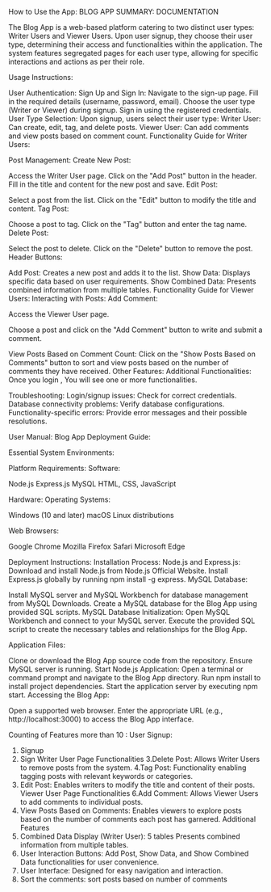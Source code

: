 

How to Use the App:
BLOG APP SUMMARY: DOCUMENTATION

The Blog App is a web-based platform catering to two distinct user types: Writer Users and Viewer Users. Upon user signup, they choose their user type, determining their access 
and functionalities within the application. The system features segregated pages for each user type, allowing for specific interactions and actions as per their role.

Usage Instructions:

User Authentication:
Sign Up and Sign In: Navigate to the sign-up page.  Fill in the required details (username, password, email).   Choose the user type (Writer or Viewer) during signup.
Sign in using the registered credentials.
User Type Selection:
Upon signup, users select their user type:
Writer User: Can create, edit, tag, and delete posts.
Viewer User: Can add comments and view posts based on comment count.
Functionality Guide for Writer Users:

Post Management:
Create New Post:

Access the Writer User page.
Click on the "Add Post" button in the header.
Fill in the title and content for the new post and save.
Edit Post:

Select a post from the list.
Click on the "Edit" button to modify the title and content.
Tag Post:

Choose a post to tag.
Click on the "Tag" button and enter the tag name.
Delete Post:

Select the post to delete.
Click on the "Delete" button to remove the post.
Header Buttons:

Add Post:
Creates a new post and adds it to the list.
Show Data:
Displays specific data based on user requirements.
Show Combined Data:
Presents combined information from multiple tables.
Functionality Guide for Viewer Users:
Interacting with Posts:
Add Comment:

Access the Viewer User page.

Choose a post and click on the "Add Comment" button to write and submit a comment.

View Posts Based on Comment Count:
Click on the "Show Posts Based on Comments" button to sort and view posts based on the number of comments they have received.
Other Features:
Additional Functionalities:
Once you login , You will see one or more functionalities.

Troubleshooting:
Login/signup issues: Check for correct credentials.
Database connectivity problems: Verify database configurations.
Functionality-specific errors: Provide error messages and their possible resolutions.






User Manual: Blog App Deployment Guide: 


Essential System Environments:

Platform Requirements:
Software:

Node.js
Express.js
MySQL
HTML, CSS, JavaScript

Hardware:
Operating Systems:

Windows (10 and later)
macOS
Linux distributions

Web Browsers:

Google Chrome
Mozilla Firefox
Safari
Microsoft Edge

Deployment Instructions:
Installation Process:
Node.js and Express.js:
Download and install Node.js from Node.js Official Website.
Install Express.js globally by running npm install -g express.
MySQL Database:

Install MySQL server and MySQL Workbench for database management from MySQL Downloads.
Create a MySQL database for the Blog App using provided SQL scripts.
MySQL Database Initialization:
Open MySQL Workbench and connect to your MySQL server.
Execute the provided SQL script to create the necessary tables and relationships for the Blog App.

Application Files:

Clone or download the Blog App source code from the repository.
Ensure MySQL server is running.
Start Node.js Application:
Open a terminal or command prompt and navigate to the Blog App directory.
Run npm install to install project dependencies.
Start the application server by executing npm start.
Accessing the Blog App:

Open a supported web browser.
Enter the appropriate URL (e.g., http://localhost:3000) to access the Blog App interface.




Counting of  Features more than 10 :
User Signup:
1. Signup
2. Sign
Writer User Page Functionalities
3.Delete Post: Allows Writer Users to remove posts from the system.
4.Tag Post: Functionality enabling tagging posts with relevant keywords or categories.
5. Edit Post: Enables writers to modify the title and content of their posts.
Viewer User Page Functionalities
6.Add Comment: Allows Viewer Users to add comments to individual posts.
7. View Posts Based on Comments: Enables viewers to explore posts based on the number of comments each post has garnered.
Additional Features
8. Combined Data Display (Writer User): 5 tables Presents combined information from multiple tables.
9.  User Interaction Buttons: Add Post, Show Data, and Show Combined Data functionalities for user convenience.
10. User Interface: Designed for easy navigation and interaction.
11. Sort the comments: sort posts based on number of comments

